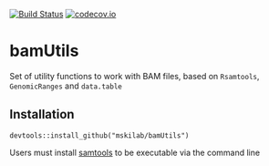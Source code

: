 [![Build Status](https://travis-ci.org/mskilab/bamUtils.svg?branch=master)](https://travis-ci.org/mskilab/bamUtils)
[![codecov.io](https://img.shields.io/codecov/c/github/mskilab/bamUtils.svg)](https://codecov.io/github/mskilab/bamUtils?branch=master)


# bamUtils

Set of utility functions to work with BAM files, based on `Rsamtools`, `GenomicRanges` and `data.table`

## Installation

    devtools::install_github("mskilab/bamUtils")


Users must install [samtools](http://samtools.sourceforge.net/) to be executable via the command line




